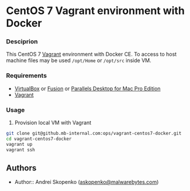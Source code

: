 # CentOS 7 Vagrant environment with Docker

### Desciprion

This CentOS 7 [Vagrant](https://www.vagrantup.com/)  environment with Docker CE.
To access to host machine files may be used `/opt/Home` or `/opt/src` inside VM.

### Requirements

* [VirtualBox](https://www.virtualbox.org/wiki/Downloads) or [Fusion](https://www.vmware.com/go/downloadfusion) or [Parallels Desktop for Mac Pro Edition](http://www.parallels.com/products/desktop/download/)
* [Vagrant](https://www.vagrantup.com/downloads.html)

### Usage
1. Provision local VM with Vagrant
```bash
git clone git@github.mb-internal.com:ops/vagrant-centos7-docker.git
cd vagrant-centos7-docker
vagrant up
vagrant ssh
```

## Authors
* Author:: Andrei Skopenko (askopenko@malwarebytes.com)
